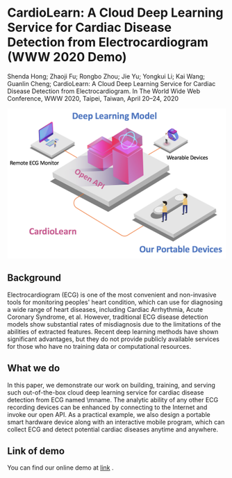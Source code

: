 # CardioLearn: A Cloud Deep Learning Service for Cardiac Disease Detection from Electrocardiogram (WWW 2020 Demo)

Shenda Hong; Zhaoji Fu; Rongbo Zhou; Jie Yu; Yongkui Li; Kai Wang; Guanlin Cheng; CardioLearn: A Cloud Deep Learning Service for Cardiac Disease Detection from Electrocardiogram. In The World Wide Web Conference, WWW 2020, Taipei, Taiwan, April 20–24, 2020

![framework](pics/fw.png)


## Background

Electrocardiogram (ECG) is one of the most convenient and non-invasive tools for monitoring peoples' heart condition, which can use for diagnosing a wide range of heart diseases, including Cardiac Arrhythmia, Acute Coronary Syndrome, et al. However, traditional ECG disease detection models show substantial rates of misdiagnosis due to the limitations of the abilities of extracted features. Recent deep learning methods have shown significant advantages, but they do not provide publicly available services for those who have no training data or computational resources. 

## What we do

In this paper, we demonstrate our work on building, training, and serving such out-of-the-box cloud deep learning service for cardiac disease detection from ECG named \mname. The analytic ability of any other ECG recording devices can be enhanced by connecting to the Internet and invoke our open API. As a practical example, we also design a portable smart hardware device along with an interactive mobile program, which can collect ECG and detect potential cardiac diseases anytime and anywhere. 

## Link of demo

You can find our online demo at [link](https://www.heartvoice.com.cn/diagnosis/en.html) .


